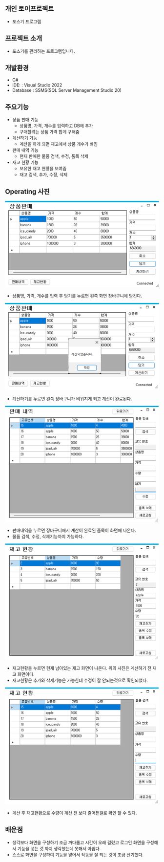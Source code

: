 ## 개인 토이프로젝트
- 포스기 프로그램

## 프로젝트 소개
- 포스기를 관리하는 프로그램입니다.

## 개발환경
- C#
- IDE: : Visual Studio 2022
- Database : SSMS(SQL Server Management Studio 20)

## 주요기능
- 상품 판매 기능
    - 상품명, 가격, 개수를 입력하고 DB에 추가
    - 구매할려는 상품 가격 합계 구해줌
- 계산하기 기능
    - 계산을 하게 되면 재고에서 상품 개수가 빠짐
- 판매 내역 기능
    - 현재 판매한 물품 검색, 수정, 품목 삭제
- 재고 현황 기능
    - 보유한 재고 현황을 보여줌
    - 재고 검색, 추가, 수정, 삭제

## Operating 사진

![상품판매](https://raw.githubusercontent.com/JinyongSon/basic-csharp-2024/main/images/상품판매.png)


- 상품명, 가격, 개수를 입력 후 담기를 누르면 왼쪽 화면 장바구니에 담긴다.


![계산화면](https://raw.githubusercontent.com/JinyongSon/basic-csharp-2024/main/images/계산화면.png)


- 계산하기를 누르면 왼쪽 장바구니가 비워지게 되고 계산이 완료된다.


![판매내역](https://raw.githubusercontent.com/JinyongSon/basic-csharp-2024/main/images/판매내역.png)


- 판매내역을 누르면 장바구니에서 계산이 완료된 품목이 화면에 나온다.
- 물품 검색, 수정, 삭제기능까지 가능하다.


![재고현황](https://raw.githubusercontent.com/JinyongSon/basic-csharp-2024/main/images/재고현황화면.png)


- 재고현황을 누르면 현재 남아있는 재고 화면이 나온다. 위의 사진은 계산하기 전 재고 화면이다.
- 재고현황은 추가와 삭제기능은 가능한데 수정이 잘 안되는것으로 확인되었다.


![판매후재고현황](https://raw.githubusercontent.com/JinyongSon/basic-csharp-2024/main/images/판매후재고현황.png)


- 계산 후 재고현황으로 수량이 계산 전 보다 줄어든걸로 확인 할 수 있다.

## 배운점
- 생각보다 화면을 구성하기 조금 까다롭고 시간이 오래 걸렸고 로그인 화면을 구성해서 기능을 넣는 것 까지 생각했는데 못해서 아쉽다.
- 스스로 화면을 구성하여 기능을 넣어서 작동을 잘 되는 것이 조금 신기했다.